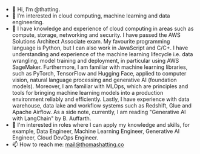 - 👋 Hi, I’m @thatting.
- 👀 I’m interested in cloud computing, machine learning and data engineering. 
- 🌱   I have knowledge and experience of cloud computing in areas such as compute, storage, networking and security. I have passed the AWS Solutions Architect Associate exam. My favourite programming language is Python, but I can also work in JavaScript and C/C+. I have understanding and experience of the machine learning lifecycle i.e. data wrangling, model training and deployment, in particular using AWS SageMaker. Furthermore, I am familiar with machine learning libraries, such as PyTorch, TensorFlow and Hugging Face, applied to computer vision, natural language processing and generative AI (foundation models). Moreover, I am familiar with MLOps, which are principles and tools for bringing machine learning models into a production environment reliably and efficiently. Lastly, I have experience with data warehouse, data lake and workflow systems such as Redshift, Glue and Apache Airflow. As a side note, currently, I am reading "Generative AI with LangChain" by B. Auffarth. 
- 💞️ I'm interested in roles where I can apply my knowledge and skills, for example, Data Engineer, Machine Learning Engineer, Generative AI Engineer, Cloud DevOps Engineer. 
- 📫 How to reach me: mail@thomashatting.co

<!---
thatting/thatting is a ✨ special ✨ repository because its `README.md` (this file) appears on your GitHub profile.
You can click the Preview link to take a look at your changes.
--->
